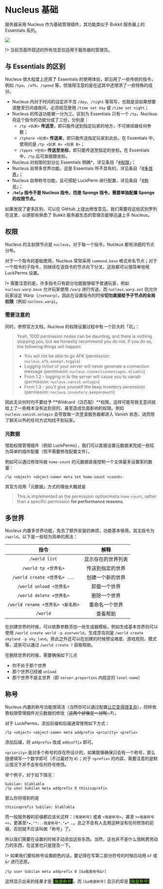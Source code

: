 # Nucleus 基础

服务器采用 Nucleus 作为基础管理插件，其功能类似于 Bukkit 服务器上的 Essentials 系列。

<img src="https://i.imgur.com/Gcgbmcj.png" style="display: block; margin:auto">

!> 当前页面所叙述的所有信息仅适用于服务器的管理员。

## 与 Essentials 的区别

Nucleus 很大程度上还原了 Essentials 的使用体验，即沿用了一些传统的指令，例如 `/tpa`、`/afk`、`/speed` 等，但值得注意的是在这其中还增添了一些特殊的成分。

- Nucleus 内对于时间的设定并不含 `/day`、`/night` 等简写，也就是说如果想要调整至日间或夜间，必须规范使用 `/time set day` 或 `/time set night`；
- Nucleus 的传送功能被一分为三。区别为 Essentials 只有一个 `/tp`，Nucleus 将这个指令的功能分成了三份，分别是：
    - `/tp <玩家>` **传送至**，即只能传送到指定玩家的地方，不可继续跟任何参数；
    - `/tphere <玩家>` **传送来**，即只能传送指定玩家到此处。在 Essentials 中，使用的是 `/tp <玩家 A> <玩家 B>`；
    - `/tppos <坐标>` **传送至坐标**，即只能传送至指定的坐标。在 Essentials 中，`/tp` 后可直接跟坐标。
- Nucleus 对权限的划分比 Essentials 明确*，详见条目「[#权限](#权限)」；
- Nucleus 自带多世界功能，这是 Essentials 所不具有的，详见条目「[#多世界](#多世界)」；
- Nucleus 自带称号功能，且可搭配 LuckPerm 进行配置，详见条目「[#称号](#称号)」；
- **`/help` 指令不是 Nucleus 指令，而是 Sponge 指令，需要单独配置 Sponge 的权限节点。**

如果发现了更多区别，可以在 GitHub 上提出修改意见。我们需要将这些区别罗列在这里，以便那些熟悉了 Bukkit 服务器生态的管理员能够迅速上手 Nucleus。

## 权限

Nucleus 的主权限节点是 `nucleus`，对于每一个指令，Nucleus 都有详细的节点分布。

对于一个指令的基础使用，Nucleus 常常采用 `command.base` 格式命名节点；对于一个指令的子指令，则继续在该指令的节点向下分叉。这些都可以很简单地用 LuckPerms 设置。

!> 需要注意的是，许多指令只有部分功能能够赋予普通玩家，例如 `nucleus.warp.base` 允许玩家使用 `/warp` 进行传送，而 `nucleus.warp.set` 则允许玩家设定 Warp（`/setwarp`）。因此在设置指令的时候**切勿直接给予子节点的全局权限**（例如 `nucleus.warp`）。

### 需要注意的

同时，参照官方文档，Nucleus 的权限设置过程中有一个巨大的「坑」：

> Yeah, 1000 permission nodes can be daunting, and there is nothing stopping you, but we honestly recommend you do not. If you do so, the following things will happen:
> - You will not be able to go AFK (permission: `nucleus.afk.exempt.toggle`)
> - Logging in/out of your server will never generate a connection message (permission: `nucleus.connectionmessages.disable`)
> - From 1.2 - logging in to the server will cause you to vanish (permission: `nucleus.vanish.onlogin`)
> - From 1.3 - you’ll give yourself the keep inventory permission (permission: `nucleus.inventory.keepondeath`)

因此无论何时均不要给予 **Wildcard（泛匹配）**权限，这样可能导致无意间就给上了一些根本没有达到目的，甚至造成负面影响的权限。例如 `nucleus.vanish.onlogin` 会导致每一次登录服务器都进入 Vanish 状态，进而除了聊天以外的任何方式均找不到玩家。

### 元数据

借助权限管理插件（例如 LuckPerms），我们可以直接设置元数据来完成一些较为简单的插件配置（而不需要修改配置文件）。

例如可以通过修改叫做 `home-count` 的元数据直接控制一个主体最多设置家的数量：

```minecraft
/lp <object> <object-name> meta set home-count <count>
```

其官方动用「元数据」方式的理由大概就是

> This is implemented as the permission option/meta `home-count`, rather than a specific permission **for performance reasons**. 

## 多世界

Nucleus 内置多世界功能，免去了额外安装的麻烦，功能基本够用。其主指令为 `/world`。以下是一些较为简单的用法：

|指令|解释|
|:-:|:-:|
|`/world list`|显示存在的世界列表|
|`/world tp <世界名>`|传送到指定的世界|
|`/world create <世界名> ...`|创建一个新的世界|
|`/world unload <世界名>`|卸载一个世界|
|`/world delete <世界名>`|删除一个世界|
|`/world rename <世界名> <新名称>`|重命名一个世界|
|`/world`|查看帮助|

在创建世界的时候，可以依靠参数添加一些生成器模板，例如生成基本世界则可以使用 `/world create world -p overworld`，生成空岛则是 `/world create skyland -p sky_land`。除此之外还可以在创建的时候预设难度、游戏规则、模式等，这些可以通过 `/world create ?` 获取帮助。

在删除世界的时候，需要确保如下三点

- 你不处于那个世界
- 那个世界已经被 `unload`
- 那个世界不是主世界（即 `server.properties` 内规定的 `level-name`）

## 称号

Nucleus 内置的称号功能很简洁（当然你可以通过配置[让它变得很复杂](https://nucleuspowered.org/docs/modules/chat.html)），同样依靠权限管理插件对元数据的修改（~~这两个好像是一对啊...?~~）。

对于 LuckPerms，添加前缀和后缀通常使用如下方式：

```minecraft
/lp <object> <object-name> meta addprefix <priority> <prefix>
```

添加后缀，将 `addprefix` 改成 `addsuffix` 即可。

`<priority>` 是对多个称号的存在所设计的，如果能够确保只会有一个称号，那么随便填写一个数字即可（不过最好为 `0`）；对于 `<prefix>` 的内容，需要注意的是默认情况下并不会有任何符号修饰。

举个例子，对于如下情况：

```chat
Subilan: blablabla
/lp user Subilan meta addprefix 0 thisisaprefix
```

那么你将得到的是

```chat
thisisaprefix Subilan: blablabla
```

而一般服务器的前缀都应该长这样：`[我是称号]` 或者 `<我是称号>`，甚至 `>>我是称号<<`，更甚至`*★,°*:.☆我是称号*.°★* 。`。总之不会有人去用这种没有任何修饰的前缀，否则就不应该叫做「称号」了。

所以我们需要在设置的时候手动添加这些东西。当然，这也并不是什么很耗费劳动力的东西，在这里也只是提及一下。

!> 如果我们要给称号设置颜色的话，要记得在写第二部分符号的时候应动用 `&f` 或 `&r` 进行还原。

```chat
/lp user Subilan meta addprefix 0 [&a我是称号&r]
```

这样显示出来的结果才是 <span style="background-color: black"><span style="color:white">[</span><span style="color:chartreuse">我是称号</span><span style="color:white">]</span></span>，而 `[&a我是称号]` 显示的却是 <span style="background-color: black"><span style="color:white">[</span><span style="color:chartreuse">我是称号]</span></span>